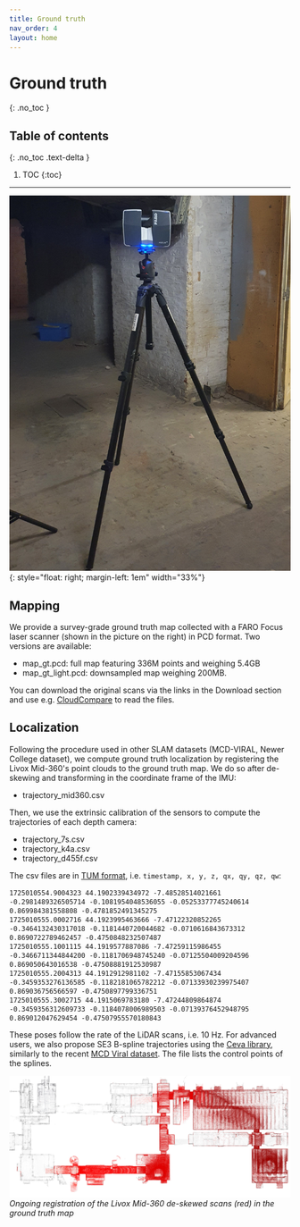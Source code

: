 ```yaml
---
title: Ground truth
nav_order: 4
layout: home
---
```


# Ground truth
{: .no_toc }

## Table of contents
{: .no_toc .text-delta }

1. TOC
{:toc}

---

![Image](../assets/images/faro-focus-3d.jpg){: style="float: right; margin-left: 1em" width="33%"}

## Mapping



We provide a survey-grade ground truth map collected with a FARO Focus laser scanner (shown in the picture on the right) in PCD format. Two versions are available:

- map_gt.pcd: full map featuring 336M points and weighing 5.4GB
- map_gt_light.pcd: downsampled map weighing 200MB.

You can download the original scans via the links in the Download section and use e.g. [CloudCompare] to read the files.

## Localization



Following the procedure used in other SLAM datasets (MCD-VIRAL, Newer College dataset), we compute ground truth localization by registering the Livox Mid-360's point clouds to the ground truth map. We do so after de-skewing and transforming in the coordinate frame of the IMU:
- trajectory_mid360.csv

Then, we use the extrinsic calibration of the sensors to compute the trajectories of each depth camera:

- trajectory_7s.csv
- trajectory_k4a.csv
- trajectory_d455f.csv

The csv files are in [TUM format], i.e. `timestamp, x, y, z, qx, qy, qz, qw`:

```text
1725010554.9004323 44.1902339434972 -7.48528514021661 -0.2981489326505714 -0.1081954048536055 -0.05253377745240614 0.869984381558808 -0.4781852491345275
1725010555.0002716 44.1923995463666 -7.47122320852265 -0.3464132430317018 -0.1181440720044682 -0.0710616843673312 0.8690722789462457 -0.4750848232507487
1725010555.1001115 44.1919577887086 -7.47259115986455 -0.3466711344844200 -0.1181706948745240 -0.07125504009204596 0.869050643016538 -0.47508881912530987
1725010555.2004313 44.1912912981102 -7.47155853067434 -0.3459353276136585 -0.1182181065782212 -0.07133930239975407 0.869036756566597 -0.4750897799336751
1725010555.3002715 44.1915069783180 -7.47244809864874 -0.3459356312609733 -0.1184078006989503 -0.07139376452948795 0.869012047629454 -0.47507955570180843
```

These poses follow the rate of the LiDAR scans, i.e. 10 Hz. For advanced users, we also propose SE3 B-spline trajectories using the [Ceva library], similarly to the recent [MCD Viral dataset]. The file lists the control points of the splines.




![Image](../assets/images/scan_in_map_gt.jpg)
*Ongoing registration of the Livox Mid-360 de-skewed scans (red) in the ground truth map*


[CloudCompare]: https://www.cloudcompare.org/release/index.html

[TUM format]: https://github.com/MichaelGrupp/evo/wiki/Formats#tum---tum-rgb-d-dataset-trajectory-format

[MCD Viral dataset]: https://mcdviral.github.io/Groundtruth.html

[Ceva library]: https://github.com/mcdviral/ceva